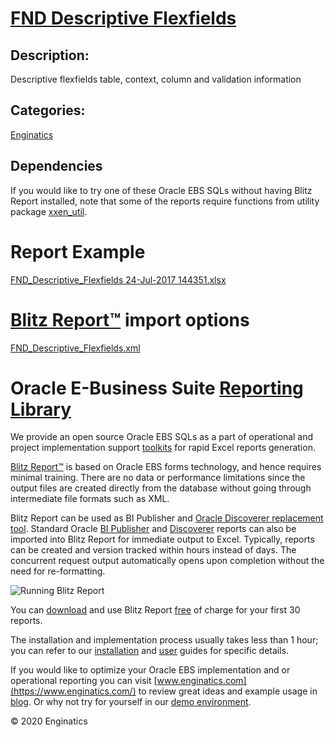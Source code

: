 # [FND Descriptive Flexfields](https://www.enginatics.com/reports/fnd-descriptive-flexfields/)
## Description: 
Descriptive flexfields table, context, column and validation information
## Categories: 
[Enginatics](https://www.enginatics.com/library/?pg=1&category[]=Enginatics)
## Dependencies
If you would like to try one of these Oracle EBS SQLs without having Blitz Report installed, note that some of the reports require functions from utility package [xxen_util](https://www.enginatics.com/xxen_util/true).
# Report Example
[FND_Descriptive_Flexfields 24-Jul-2017 144351.xlsx](https://www.enginatics.com/example/fnd-descriptive-flexfields/)
# [Blitz Report™](https://www.enginatics.com/blitz-report/) import options
[FND_Descriptive_Flexfields.xml](https://www.enginatics.com/xml/fnd-descriptive-flexfields/)
# Oracle E-Business Suite [Reporting Library](https://www.enginatics.com/library/)
    
We provide an open source Oracle EBS SQLs as a part of operational and project implementation support [toolkits](https://www.enginatics.com/blitz-report-toolkits/) for rapid Excel reports generation. 

[Blitz Report™](https://www.enginatics.com/blitz-report/) is based on Oracle EBS forms technology, and hence requires minimal training. There are no data or performance limitations since the output files are created directly from the database without going through intermediate file formats such as XML. 

Blitz Report can be used as BI Publisher and [Oracle Discoverer replacement tool](https://www.enginatics.com/blog/discoverer-replacement/). Standard Oracle [BI Publisher](https://www.enginatics.com/user-guide/#BI_Publisher) and [Discoverer](https://www.enginatics.com/blog/importing-discoverer-worksheets-into-blitz-report/) reports can also be imported into Blitz Report for immediate output to Excel. Typically, reports can be created and version tracked within hours instead of days. The concurrent request output automatically opens upon completion without the need for re-formatting.

![Running Blitz Report](https://www.enginatics.com/wp-content/uploads/2018/01/Running-blitz-report.png) 

You can [download](https://www.enginatics.com/download/) and use Blitz Report [free](https://www.enginatics.com/pricing/) of charge for your first 30 reports.

The installation and implementation process usually takes less than 1 hour; you can refer to our [installation](https://www.enginatics.com/installation-guide/) and [user](https://www.enginatics.com/user-guide/) guides for specific details.

If you would like to optimize your Oracle EBS implementation and or operational reporting you can visit [www.enginatics.com](https://www.enginatics.com/) to review great ideas and example usage in [blog](https://www.enginatics.com/blog/). Or why not try for yourself in our [demo environment](http://demo.enginatics.com/).

© 2020 Enginatics